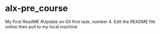# alx-pre_course
My First ReadME
#Update on Git first task, number  4. 
Edit the README file online then pull to my local machine
